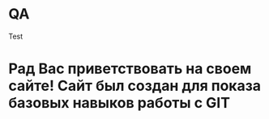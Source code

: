 # QA
Test
# Рад Вас приветствовать на своем сайте! Сайт был создан для показа базовых навыков работы с GIT
